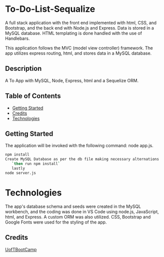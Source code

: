 # To-Do-List-Sequalize

A full stack application with the front end implemented with html, CSS, and Bootstrap, and the back end with Node.js and Express. Data is stored in a MySQL database. HTML templating is done handled with the use of Handlebars.

This application follows the MVC (model view controller) framework. The app utilizes express routing, html, and stores data in a MySQL database.


## Description
A To App  with MySQL, Node, Express, html and a Sequelize ORM.


## Table of Contents
* [Getting Started](#Getting-Started)
* [Credits](#credits)
* [Technologies](#Technologies)


## Getting Started

The application will be invoked with the following command: node app.js. 

```sh
npm install
Create MySQL Database as per the db file making necessary alternations in connections file
   `then run npm install`
   lastly 
node server.js

```



# Technologies
The app's database schema and seeds were created in the MySQL workbench, and the coding was done in VS Code using node.js, JavaScript, html, and Express. A custom ORM was also utilized. CSS, Bootstrap and Google Fonts were used for the styling of the app.



## Credits
[UofTBootCamp](https://bootcamp.learn.utoronto.ca/coding/?utm_source=pardot&utm_campaign=cln_coding_new_em8&utm_medium=email&utm_term=cta-btn)
